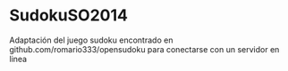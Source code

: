 SudokuSO2014
============

Adaptación del juego sudoku encontrado en github.com/romario333/opensudoku para conectarse con un servidor en linea
